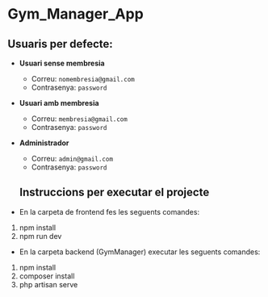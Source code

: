 # Gym_Manager_App

## Usuaris per defecte:

- **Usuari sense membresia**  
  - Correu: `nomembresia@gmail.com`  
  - Contrasenya: `password`

- **Usuari amb membresia**
  - Correu: `membresia@gmail.com`
  - Contrasenya: `password`

- **Administrador**
  - Correu: `admin@gmail.com`
  - Contrasenya: `password`

  ## Instruccions per executar el projecte

- En la carpeta de frontend fes les seguents comandes:

1. npm install
2. npm run dev

- En la carpeta backend (GymManager) executar les seguents comandes:

1. npm install 
2. composer install 
3. php artisan serve


